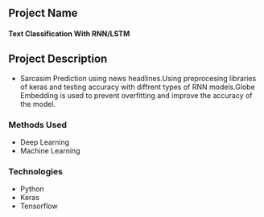 ## Project Name

#### Text Classification With RNN/LSTM


## Project Description
* Sarcasim Prediction using news headlines.Using preprocesing libraries of keras and testing accuracy with diffrent types of RNN models.Globe Embedding is used to prevent overfitting and improve the accuracy of the model.


### Methods Used
* Deep Learning
* Machine Learning


### Technologies 
* Python
* Keras
* Tensorflow

 
